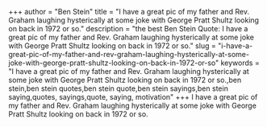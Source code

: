 +++
author = "Ben Stein"
title = "I have a great pic of my father and Rev. Graham laughing hysterically at some joke with George Pratt Shultz looking on back in 1972 or so."
description = "the best Ben Stein Quote: I have a great pic of my father and Rev. Graham laughing hysterically at some joke with George Pratt Shultz looking on back in 1972 or so."
slug = "i-have-a-great-pic-of-my-father-and-rev-graham-laughing-hysterically-at-some-joke-with-george-pratt-shultz-looking-on-back-in-1972-or-so"
keywords = "I have a great pic of my father and Rev. Graham laughing hysterically at some joke with George Pratt Shultz looking on back in 1972 or so.,ben stein,ben stein quotes,ben stein quote,ben stein sayings,ben stein saying,quotes, sayings,quote, saying, motivation"
+++
I have a great pic of my father and Rev. Graham laughing hysterically at some joke with George Pratt Shultz looking on back in 1972 or so.

